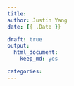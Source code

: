 ```yaml
---
title: 
author: Justin Yang
date: {{ .Date }}

draft: true
output:
  html_document:
    keep_md: yes  

categories:
---
```



